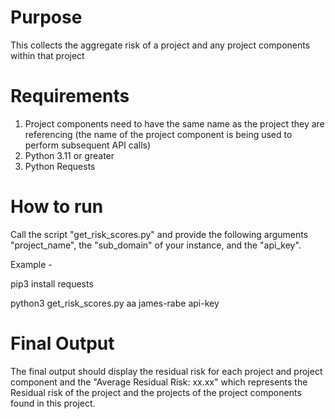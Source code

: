 # Purpose

This collects the aggregate risk of a project and any project components within that project

# Requirements

1. Project components need to have the same name as the project they are referencing (the name of the project component is being used to perform subsequent API calls)
2. Python 3.11 or greater
3. Python Requests

# How to run

Call the script "get_risk_scores.py" and provide the following arguments "project_name", the "sub_domain" of your instance, and the "api_key". 

Example - 

pip3 install requests

python3 get_risk_scores.py aa james-rabe api-key


# Final Output

The final output should display the residual risk for each project and project component and the "Average Residual Risk: xx.xx" which represents the Residual risk of the project and the projects of the project components found in this project. 

